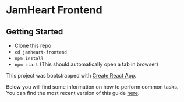 # JamHeart Frontend

## Getting Started
 - Clone this repo
 - `cd jamheart-frontend`
 - `npm install`
 - `npm start` (This should automatically open a tab in browser)

This project was bootstrapped with [Create React App](https://github.com/facebookincubator/create-react-app).

Below you will find some information on how to perform common tasks.<br>
You can find the most recent version of this guide [here](https://github.com/facebookincubator/create-react-app/blob/master/packages/react-scripts/template/README.md).

